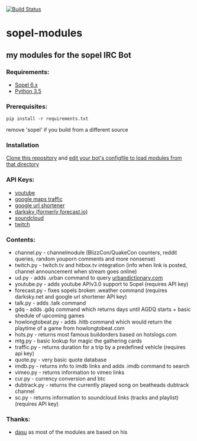 [![Build Status](https://travis-ci.org/ridelore/sopel-modules.svg?branch=master)](https://travis-ci.org/ridelore/sopel-modules)

# sopel-modules
## my modules for the sopel IRC Bot


### Requirements:

* [Sopel 6.x](https://github.com/sopel-irc/sopel/)
* [Python 3.5](https://www.python.org/)

### Prerequisites:

```
pip install -r requirements.txt
```
remove 'sopel' if you build from a different source


### Installation

[Clone this repository](https://help.github.com/articles/cloning-a-repository/) and [edit your bot's configfile to load modules from that directory](https://sopel.chat/docs/config.html#sopel.config.core_section.CoreSection.extra)


### API Keys:

* [youtube](https://console.developers.google.com/)
* [google maps traffic](https://console.developers.google.com/)
* [google url shortener](https://console.developers.google.com/)
* [darksky (formerly forecast.io)](https://darksky.net/dev/)
* [soundcloud](https://developers.soundcloud.com/)
* [twitch](https://www.twitch.tv/settings/connections)


### Contents:

* channel.py - channelmodule (BlizzCon/QuakeCon counters, reddit queries, random youporn comments and more nonsense)
* twitch.py - twitch.tv and hitbox.tv integration (info when link is posted, channel announcement when stream goes online)
* ud.py - adds .urban command to query [urbandictionary.com](http://urbandictionary.com)
* youtube.py - adds youtube APIv3.0 support to Sopel (requires API key)
* forecast.py - fixes sopels broken .weather command (requires darksky.net and google url shortener API key)
* talk.py - adds .talk command
* gdq - adds .gdq command which returns days until AGDQ starts + basic shedule of upcoming games
* howlongtobeat.py - adds .hltb command which would return the playtime of a game from howlongtobeat.com
* hots.py - returns most famous buildorders based on hotslogs.com
* mtg.py - basic lookup for magic the gathering cards
* traffic.py - returns duration for a trip by a predefined vehicle (requires api key)
* quote.py - very basic quote database
* imdb.py - returns info to imdb links and adds .imdb command to search
* vimeo.py - returns information to vimeo links
* cur.py - currency conversion and btc
* dubtrack.py - returns the currently played song on beatheads dubtrack channel
* sc.py - returns information to soundcloud links (tracks and playlist) (requires API key)


### Thanks:

* [dasu](https://github.com/dasu) as most of the modules are based on his

